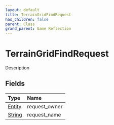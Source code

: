 ```yaml
---
layout: default
title: TerrainGridFindRequest
has_children: false
parent: Class
grand_parent: Game Reflection
---
```

# TerrainGridFindRequest
Description 

## Fields
| Type | Name |
|:-------------|:--------------|
| [Entity](/game-reflection/classes/entity.md) | request_owner |
| [String](/game-reflection/components/string.md) | request_name |
